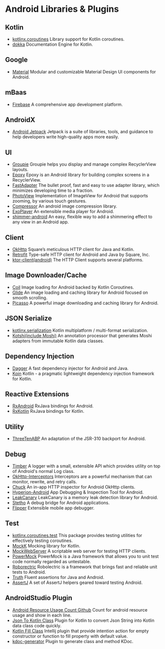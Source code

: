 # Android Libraries & Plugins

## Kotlin
- [kotlinx.coroutines](https://github.com/Kotlin/kotlinx.coroutines) Library support for Kotlin coroutines.
- [dokka](https://github.com/Kotlin/dokka) Documentation Engine for Kotlin.

## Google
- [Material](https://github.com/material-components/material-components-android) Modular and customizable Material Design UI components for Android.

## mBaas
- [Firebase](https://firebase.google.com/docs/android/setup) A comprehensive app development platform.

## AndroidX
- [Android Jetpack](https://developer.android.com/jetpack) Jetpack is a suite of libraries, tools, and guidance to help developers write high-quality apps more easily.

## UI
- [Groupie](https://github.com/lisawray/groupie) Groupie helps you display and manage complex RecyclerView layouts.
- [Epoxy](https://github.com/airbnb/epoxy) Epoxy is an Android library for building complex screens in a RecyclerView.
- [FastAdapter](https://github.com/mikepenz/FastAdapter) The bullet proof, fast and easy to use adapter library, which minimizes developing time to a fraction.
- [PhotoView](https://github.com/chrisbanes/PhotoView) Implementation of ImageView for Android that supports zooming, by various touch gestures.
- [Compressor](https://github.com/zetbaitsu/Compressor) An android image compression library.
- [ExoPlayer](https://github.com/google/ExoPlayer) An extensible media player for Android.
- [shimmer-android](https://github.com/facebook/shimmer-android) An easy, flexible way to add a shimmering effect to any view in an Android app. 

## Client
- [OkHttp](https://github.com/square/okhttp) Square’s meticulous HTTP client for Java and Kotlin. 
- [Retrofit](https://github.com/square/retrofit) Type-safe HTTP client for Android and Java by Square, Inc.
- [ktor-client(android)](https://ktor.io/clients/http-client/multiplatform.html) The HTTP Client supports several platforms.

## Image Downloader/Cache
- [Coil](https://github.com/coil-kt/coil) Image loading for Android backed by Kotlin Coroutines.
- [Glide](https://github.com/bumptech/glide) An image loading and caching library for Android focused on smooth scrolling.
- [Picasso](https://github.com/square/picasso) A powerful image downloading and caching library for Android.

## JSON Serialize
- [kotlinx.serialization](https://github.com/Kotlin/kotlinx.serialization) Kotlin multiplatform / multi-format serialization.
- [Kotshi(include Moshi)](https://github.com/ansman/kotshi) An annotation processor that generates Moshi adapters from immutable Kotlin data classes.

## Dependency Injection
- [Dagger](https://github.com/google/dagger) A fast dependency injector for Android and Java.
- [Koin](https://github.com/InsertKoinIO/koin) Kotlin - a pragmatic lightweight dependency injection framework for Kotlin.

## Reactive Extensions
- [RxAndroid](https://github.com/ReactiveX/RxAndroid) RxJava bindings for Android.
- [RxKotlin](https://github.com/ReactiveX/RxKotlin) RxJava bindings for Kotlin.

## Utility
- [ThreeTenABP](https://github.com/JakeWharton/ThreeTenABP) An adaptation of the JSR-310 backport for Android.

## Debug
- [Timber](https://github.com/JakeWharton/timber) A logger with a small, extensible API which provides utility on top of Android's normal Log class. 
- [OkHttp-Interceptors](https://square.github.io/okhttp/interceptors/) Interceptors are a powerful mechanism that can monitor, rewrite, and retry calls.
- [Chuck](https://github.com/jgilfelt/chuck) An in-app HTTP inspector for Android OkHttp clients.
- [Hyperion-Android](https://github.com/willowtreeapps/Hyperion-Android) App Debugging & Inspection Tool for Android.
- [LeakCanary](https://github.com/square/leakcanary) LeakCanary is a memory leak detection library for Android.
- [Stetho](http://facebook.github.io/stetho/) A debug bridge for Android applications.
- [Flipper](https://fbflipper.com/) Extensible mobile app debugger.

## Test
- [kotlinx.coroutines.test](https://github.com/Kotlin/kotlinx.coroutines/tree/master/kotlinx-coroutines-test) This package provides testing utilities for effectively testing coroutines.
- [MockK](https://mockk.io/ANDROID.html) Mocking library for Kotlin.
- [MockWebServer](https://github.com/square/okhttp/tree/master/mockwebserver) A scriptable web server for testing HTTP clients.
- [PowerMock](https://github.com/powermock/powermock) PowerMock is a Java framework that allows you to unit test code normally regarded as untestable.
- [Roborectric](http://robolectric.org) Robolectric is a framework that brings fast and reliable unit tests to Android. 
- [Truth](https://github.com/google/truth) Fluent assertions for Java and Android.
- [AssertJ](https://github.com/square/assertj-android) A set of AssertJ helpers geared toward testing Android.

## AndroidStudio Plugin
- [Android Resource Usage Count Github](https://plugins.jetbrains.com/plugin/9885-android-resource-usage-count) Count for android resource usage and show in each line.
- [Json To Kotlin Class](https://plugins.jetbrains.com/plugin/9960-json-to-kotlin-class-jsontokotlinclass-) Plugin for Kotlin to convert Json String into Kotlin data class code quickly.
- [Kotlin Fill Class](https://plugins.jetbrains.com/plugin/10942-kotlin-fill-class) Intellij plugin that provide intention action for empty constructor or function to fill property with default value.
- [kdoc-generator](https://plugins.jetbrains.com/plugin/10389-kdoc-generator) Plugin to generate class and method KDoc.
